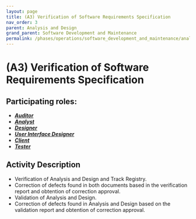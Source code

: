 ```yaml
---
layout: page
title: (A3) Verification of Software Requirements Specification
nav_order: 3
parent: Analysis and Design
grand_parent: Software Development and Maintenance
permalink: /phases/operations/software_development_and_maintenance/analysis_and_design/a3/
---
```




# (A3) Verification of Software Requirements Specification

## Participating roles:
* <a href="/roles/">_**Auditor**_</a>
* <a href="/roles/">_**Analyst**_</a>
* <a href="/roles/">_**Designer**_</a>
* <a href="/roles/">_**User Interface Designer**_</a>
* <a href="/roles/">_**Client**_</a>
* <a href="/roles/">_**Tester**_</a>

## Activity Description
* Verification of Analysis and Design and Track Registry.
* Correction of defects found in both documents based in the verification report and obtention of correction approval.
* Validation of Analysis and Design.
* Correction of defects found in Analysis and Design based on the validation report and obtention of correction approval.